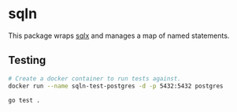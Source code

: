 # sqln

This package wraps [sqlx](https://github.com/jmoiron/sqlx) and manages a map of named statements.

## Testing

```sh
# Create a docker container to run tests against.
docker run --name sqln-test-postgres -d -p 5432:5432 postgres

go test .
```

